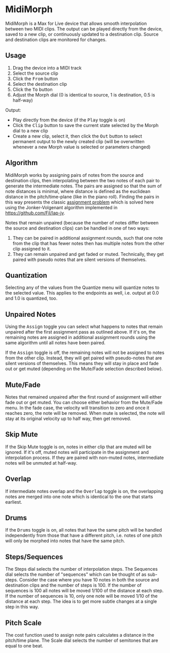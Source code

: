 # MidiMorph

MidiMorph is a Max for Live device that allows smooth interpolation between two MIDI clips. 
The output can be played directly from the device, saved to a new clip, or continuously updated to a destination clip.
Source and destination clips are monitored for changes.

## Usage

1. Drag the device into a MIDI track
2. Select the source clip
3. Click the <kbd>From</kbd> button
4. Select the destination clip
5. Click the <kbd>To</kbd> button
6. Adjust the Morph dial (0 is identical to source, 1 is destination, 0.5 is half-way)

Output:

- Play directly from the device (if the <kbd>Play</kbd> toggle is on)
- Click the <kbd>Clip</kbd> button to save the current state selected by the Morph dial to a new clip
- Create a new clip, select it, then click the <kbd>Out</kbd> button to select permanent output to the newly created clip 
(will be overwritten whenever a new Morph value is selected or parameters changed)

## Algorithm

MidiMorph works by assigning pairs of notes from the source and destination clips, 
then interpolating between the two notes of each pair to generate the intermediate notes.
The pairs are assigned so that the sum of note distances is minimal,
where distance is defined as the euclidean distance in the pitch/time-plane (like in the piano roll).
Finding the pairs in this way presents the classic [assignment problem](https://en.wikipedia.org/wiki/Assignment_problem) which is
solved here using the Jonker-Volgenant algorithm implemented in https://github.com/Fil/lap-jv.

Notes that remain unpaired (because the number of notes differ between the source and destination clips) can be 
handled in one of two ways:

1. They can be paired
in additional assignment rounds, such that one note from the clip that has fewer notes then has multiple notes from 
the other clip assigned to it.
2. They can remain unpaired and get faded or muted. Technically, they get paired with pseudo notes that are silent versions of themselves.

## Quantization

Selecting any of the values from the Quantize menu will quantize notes to the selected value. 
This applies to the endpoints as well, i.e. output at 0.0 and 1.0 is quantized, too.

## Unpaired Notes

Using the <kbd>Assign</kbd> toggle you can select what happens to notes that remain unpaired after the first assignment 
pass as outlined above.
If it's on, the remaining notes are assigned in additional assignment rounds using the same algorithm until all notes have been paired.

If the <kbd>Assign</kbd> toggle is off, the remaining notes will not be assigned to notes from the other clip. Instead, they will
get paired with pseudo-notes that are silent versions of themselves. This means they will stay in place and fade out or get muted
(depending on the Mute/Fade selection described below).

## Mute/Fade

Notes that remained unpaired after the first round of assignment will either fade out or get muted. You can choose either behavior from
the Mute/Fade menu. In the fade case, the velocity will transition to zero and once it reaches zero, the note
will be removed. When mute is selected, the note will stay at its original velocity up to half way, then get removed.

## Skip Mute

If the Skip Mute toggle is on, notes in either clip that are muted will be ignored. If it's off, muted notes will participate in the
assignment and interpolation process. If they are paired with non-muted notes, intermediate notes will be unmuted at half-way.

## Overlap

If intermediate notes overlap and the <kbd>Overlap</kbd> toggle is on, the overlapping notes are merged into one note which is identical
to the one that starts earliest.

## Drums

If the <kbd>Drums</kbd> toggle is on, all notes that have the same pitch will be handled independently from those that have a different pitch, i.e. notes of one pitch will only be morphed into notes that have the same pitch.

## Steps/Sequences

The Steps dial selects the number of interpolation steps. The Sequences dial selects the number of "sequences" which can be thought of
as sub-steps. Consider the case where you have 10 notes in both the source and destination clips and the number of steps is 100.
If the number of sequences is 100 all notes will be moved 1/100 of the distance at each step. If the number of sequences is 10,
only one note will be moved 1/10 of the distance at each step. The idea is to get more subtle changes at a single step in this way.

## Pitch Scale

The cost function used to assign note pairs calculates a distance in the pitch/time plane. 
The Scale dial selects the number of semitones that are equal to one beat.
